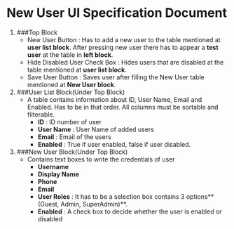 # New User UI Specification Document
 1. ###Top Block
    - New User Button : Has to add a new user to the table mentioned at **user list block**. After pressing new user there has to appear a **test user** at the table in **left block**.
    - Hide Disabled User Check Box : Hides users that are disabled at the table mentioned at **user list block**.
    - Save User Button : Saves user after filling the New User table mentioned at **New User block**.
 2. ###User List Block(Under Top Block)
    - A table contains information about ID, User Name, Email and Enabled. Has to be in that order. All columns must be sortable and filterable.
        - **ID** : ID number of user
        - **User Name** : User Name of added users
        - **Email** : Email of the users
        - **Enabled** : True if user enabled, false if user disabled.
 3. ###New User Block(Under Top Block)
    - Contains text boxes to write the credentials of user
        - **Username**
        - **Display Name**
        - **Phone**
        - **Email**
        - **User Roles** : It has to be a selection box contains 3 options**(Guest, Admin, SuperAdmin)**.
        - **Enabled** : A check box to decide whether the user is enabled or disabled